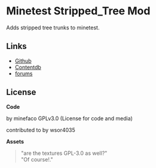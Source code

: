 # Minetest Stripped_Tree Mod

Adds stripped tree trunks to minetest.

## Links 

* [Github](https://github.com/minefaco/chisel_tree)
* [Contentdb](https://content.minetest.net/packages/1faco/stripped_tree/)
* [forums](https://forum.minetest.net/viewtopic.php?p=383571#p383571)

## License

__Code__

by minefaco GPLv3.0 (License for code and media)

contributed to by wsor4035

__Assets__

> "are the textures GPL-3.0 as well?"  
> "Of course!."
